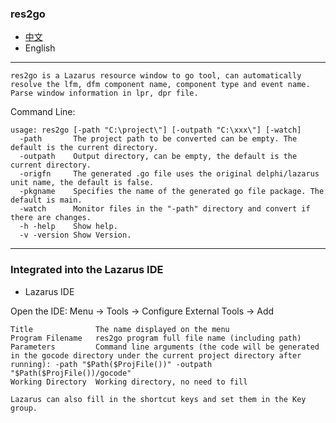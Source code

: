 ### res2go  

* [中文](README.md)  
* English    

----

`res2go is a Lazarus resource window to go tool, can automatically resolve the lfm, dfm component name, component type and event name. Parse window information in lpr, dpr file.`   

Command Line:  
```
usage: res2go [-path "C:\project\"] [-outpath "C:\xxx\"] [-watch]
  -path       The project path to be converted can be empty. The default is the current directory.
  -outpath    Output directory, can be empty, the default is the current directory.
  -origfn     The generated .go file uses the original delphi/lazarus unit name, the default is false.
  -pkgname    Specifies the name of the generated go file package. The default is main.
  -watch      Monitor files in the "-path" directory and convert if there are changes.
  -h -help    Show help.
  -v -version Show Version.
```


---- 

### Integrated into the Lazarus IDE  

* Lazarus IDE  

Open the IDE: Menu -> Tools -> Configure External Tools -> Add  

```
Title              The name displayed on the menu     
Program Filename   res2go program full file name (including path) 
Parameters         Command line arguments (the code will be generated in the gocode directory under the current project directory after running): -path "$Path($ProjFile())" -outpath "$Path($ProjFile())/gocode"
Working Directory  Working directory, no need to fill     

Lazarus can also fill in the shortcut keys and set them in the Key group.  
```